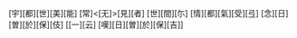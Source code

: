 [宇][都][世][美][能] [常]<[无]>[見][者] [世][間][尓] [情][都][氣][受][弖] [念][日][曽][於][保][伎] [[一][云] [嘆][日][曽][於][保][吉]]
